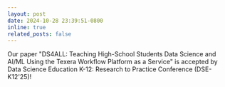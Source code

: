 ```yaml
---
layout: post
date: 2024-10-28 23:39:51-0800
inline: true
related_posts: false
---
```


Our paper "DS4ALL: Teaching High-School Students Data Science and AI/ML Using the Texera Workflow Platform as a Service" is accepted by Data Science Education K-12: Research to Practice Conference (DSE-K12'25)!
